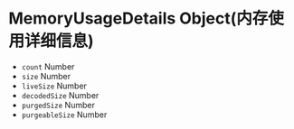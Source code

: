 # MemoryUsageDetails Object(内存使用详细信息)

* `count` Number
* `size` Number
* `liveSize` Number
* `decodedSize` Number
* `purgedSize` Number
* `purgeableSize` Number
